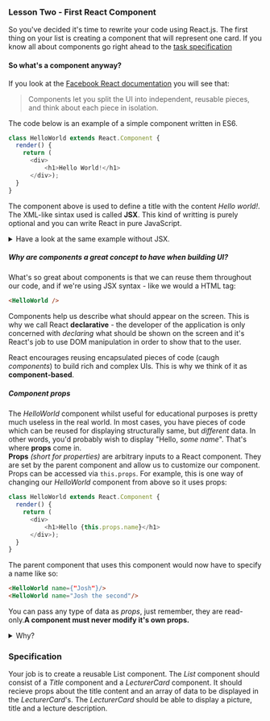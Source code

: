 ### Lesson Two - First React Component

So you've decided it's time to rewrite your code using React.js. The first thing on your list is creating a component that will represent one card. If you know all about components go right ahead to the [task specification](#specification)

#### So what's a component anyway?

If you look at the [Facebook React documentation](https://reactjs.org/docs/components-and-props.html) you will see that:

> Components let you split the UI into independent,
> reusable pieces, and think about each piece in isolation.

The code below is an example of a simple component written in ES6.

```javascript
class HelloWorld extends React.Component {
  render() {
    return (
      <div>
          <h1>Hello World!</h1>
      </div>);
  }
}
```
The component above is used to define a title with the content *Hello world!*. The XML-like sintax used is called **JSX**. This kind of writting is purely optional and you can write React in pure JavaScript.


<details><summary>Have a look at the same example without JSX.</summary><p>
```javascript
class HelloWorld extends React.Component {
  render() {
    return React.createElement(
      "div",
      null,
      React.createElement(
        "h1",
        null,
        "Hello World!"
      )
    );
  }
}
```
Kind of reminds us of the DOM manipulation, wouldn't you say?
If you wish to explore the magical world of transpilation, go and have fun [here](https://babeljs.io/repl/).
</p></details>


##### Why are components a great concept to have when building UI?
 What's so great about components is that we can reuse them throughout our code, and if we're using JSX syntax - like we would a HTML tag:
```html
<HelloWorld />
```

Components help us describe what should appear on the screen.
This is why we call React **declarative** - the developer of the application is only concerned with _declaring_ what should be shown on the screen and it's React's job to use DOM manipulation in order to show that to the user.

React encourages reusing encapsulated pieces of code (caugh *components*) to build rich and complex UIs. This is why we think of it as **component-based**.

##### Component props

The *HelloWorld* component whilst useful for educational purposes is pretty much useless in the real world. In most cases, you have pieces of code which can be reused for displaying structurally same, but *different* data.
In other words, you'd probably wish to display "Hello, *some name*". That's where **props** come in. <br/>
**Props** *(short for properties)* are arbitrary inputs to a React component. They are set by the parent component and allow us to customize our component. Props can be accessed via `this.props`.
For example, this is one way of changing our *HelloWorld* component from above so it uses props:

```javascript
class HelloWorld extends React.Component {
  render() {
    return (
      <div>
          <h1>Hello {this.props.name}</h1>
      </div>);
  }
}
```

The parent component that uses this component would now have to specify a name like so:
```html
<HelloWorld name={"Josh"}/>
<HelloWorld name="Josh the second"/>
```

You can pass any type of data as *props*, just remember, they are read-only.**A component must never modify it's own props.** 
<details><summary>Why?</summary><p>
Because props are a *mechanism to propagate values/data to child components*. The React philosophy is that props should be immutable and top-down. An immutable object is an object that **cannot be changed once is created**. This means that everytime you wish to change the object, you create a new *version* of that object with new changes.
For an example:

```javascript
    var data = { fruit: 'Banana', shop: 'Fruit shop' };
    data = changeToPear(data);
    ...
    function changeToPear(data){
        // I treat data as immutable, so I instead of doing
        // data.fruit = "Pear";
        // I do the following
        return { fruit: 'Pear', shop: data.shop }; // returns a new "version" of the object
    }
```
</p></details>


### Specification
Your job is to create a reusable List component. The *List* component should consist of a *Title* component and a *LecturerCard* component. It should recieve props about the title content and an array of data to be displayed in the *LecturerCard*'s.
The *LecturerCard* should be able to display a picture, title and a lecture description.